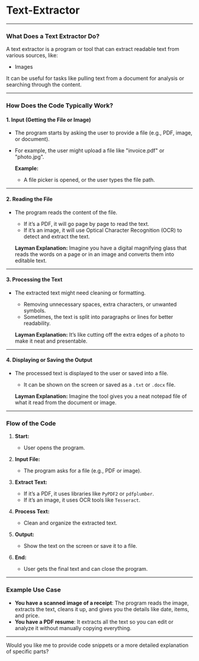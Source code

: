 # Text-Extractor
---

### **What Does a Text Extractor Do?**
A text extractor is a program or tool that can extract readable text from various sources, like:
- Images

It can be useful for tasks like pulling text from a document for analysis or searching through the content.

---

### **How Does the Code Typically Work?**

#### 1. **Input (Getting the File or Image)**
- The program starts by asking the user to provide a file (e.g., PDF, image, or document).
- For example, the user might upload a file like "invoice.pdf" or "photo.jpg".

   **Example:** 
   - A file picker is opened, or the user types the file path.

---

#### 2. **Reading the File**
- The program reads the content of the file.
   - If it’s a PDF, it will go page by page to read the text.
   - If it’s an image, it will use Optical Character Recognition (OCR) to detect and extract the text.

   **Layman Explanation:** 
   Imagine you have a digital magnifying glass that reads the words on a page or in an image and converts them into editable text.

---

#### 3. **Processing the Text**
- The extracted text might need cleaning or formatting.
   - Removing unnecessary spaces, extra characters, or unwanted symbols.
   - Sometimes, the text is split into paragraphs or lines for better readability.

   **Layman Explanation:**
   It’s like cutting off the extra edges of a photo to make it neat and presentable.

---

#### 4. **Displaying or Saving the Output**
- The processed text is displayed to the user or saved into a file.
   - It can be shown on the screen or saved as a `.txt` or `.docx` file.

   **Layman Explanation:**
   Imagine the tool gives you a neat notepad file of what it read from the document or image.

---

### **Flow of the Code**

1. **Start:**
   - User opens the program.

2. **Input File:**
   - The program asks for a file (e.g., PDF or image).

3. **Extract Text:**
   - If it’s a PDF, it uses libraries like `PyPDF2` or `pdfplumber`.
   - If it’s an image, it uses OCR tools like `Tesseract`.

4. **Process Text:**
   - Clean and organize the extracted text.

5. **Output:**
   - Show the text on the screen or save it to a file.

6. **End:**
   - User gets the final text and can close the program.

---

### **Example Use Case**
- **You have a scanned image of a receipt**: The program reads the image, extracts the text, cleans it up, and gives you the details like date, items, and price.
- **You have a PDF resume**: It extracts all the text so you can edit or analyze it without manually copying everything.

---

Would you like me to provide code snippets or a more detailed explanation of specific parts?
